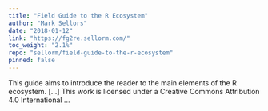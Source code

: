 ```yaml
---
title: "Field Guide to the R Ecosystem"
author: "Mark Sellors"
date: "2018-01-12"
link: "https://fg2re.sellorm.com/"
toc_weight: "2.1%"
repo: "sellorm/field-guide-to-the-r-ecosystem"
pinned: false
---
```


This guide aims to introduce the reader to the main elements of the R ecosystem. [...] This work is licensed under a Creative Commons Attribution 4.0 International ...
